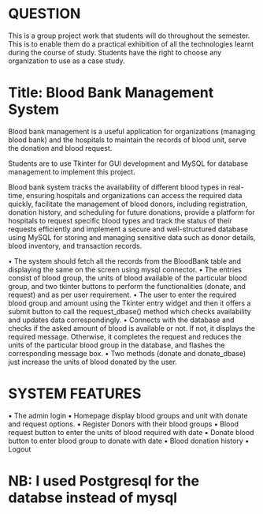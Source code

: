 # QUESTION 

  This is a group project work that students will do throughout the semester. This is to enable them do a practical exhibition of all the technologies learnt during the course of study. Students have the right to choose any organization to use as a case study.

# Title: Blood Bank Management System

Blood bank management is a useful application for organizations (managing blood bank) and the hospitals to maintain the records of blood unit, serve the donation and blood request.

Students are to use Tkinter for GUI development and MySQL for database management to implement this project.

Blood bank system tracks the availability of different blood types in real-time, ensuring hospitals and organizations can access the required data quickly, facilitate the management of blood donors, including registration, donation history, and scheduling for future donations, provide a platform for hospitals to request specific blood types and track the status of their requests efficiently and implement a secure and well-structured database using MySQL for storing and managing sensitive data such as donor details, blood inventory, and transaction records.

• The system should fetch all the records from the BloodBank table and displaying the same on the screen using mysql connector.
• The entries consist of blood group, the units of blood available of the particular blood group, and two tkinter buttons to perform the functionalities (donate, and request) and as per user requirement.
• The user to enter the required blood group and amount using the Tkinter entry widget and then it offers a submit button to call the request_dbase() method which checks availability and updates data correspondingly.
• Connects with the database and checks if the asked amount of blood is available or not. If not, it displays the required message. Otherwise, it completes the request and reduces the units of the particular blood group in the database, and flashes the corresponding message box.
• Two methods (donate and donate_dbase) just increase the units of blood donated by the user.
 

# SYSTEM FEATURES

▪ The admin login
▪ Homepage display blood groups and unit with donate and request options.
▪ Register Donors with their blood groups
▪ Blood request button to enter the units of blood required with date
▪ Donate blood button to enter blood group to donate with date
▪ Blood donation history
▪ Logout


# NB: I used Postgresql for the databse instead of mysql

